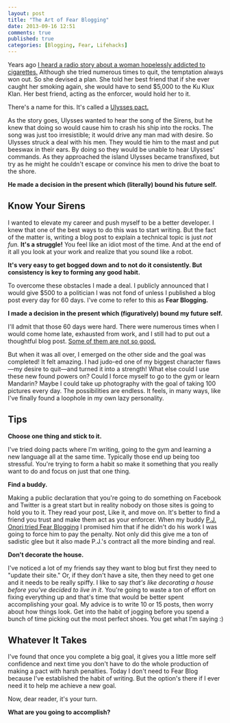 ```yaml
---
layout: post
title: "The Art of Fear Blogging"
date: 2013-09-16 12:51
comments: true
published: true
categories: [Blogging, Fear, Lifehacks]
---
```


Years ago [I heard a radio story about a woman hopelessly addicted to cigarettes.](http://www.radiolab.org/2011/mar/08/you-v-you/) Although she tried numerous times to quit, the temptation always won out. So she devised a plan. She told her best friend that if she ever caught her smoking again, she would have to send $5,000 to the Ku Klux Klan. Her best friend, acting as the enforcer, would hold her to it.

<!-- more -->

There's a name for this. It's called a [Ulysses pact.](http://en.wikipedia.org/wiki/Ulysses_pact)

As the story goes, Ulysses wanted to hear the song of the Sirens, but he knew that doing so would cause him to crash his ship into the rocks. The song was just too irresistible; it would drive any man mad with desire. So Ulysses struck a deal with his men. They would tie him to the mast and put beeswax in their ears. By doing so they would be unable to hear Ulysses' commands. As they approached the island Ulysses became transfixed, but try as he might he couldn't escape or convince his men to drive the boat to the shore.

**He made a decision in the present which (literally) bound his future self.**


## Know Your Sirens

I wanted to elevate my career and push myself to be a better developer. I knew that one of the best ways to do this was to start writing. But the fact of the matter is, writing a blog post to explain a technical topic is just *not fun.* **It's a struggle!** You feel like an idiot most of the time. And at the end of it all you look at your work and realize that you sound like a robot.

**It's very easy to get bogged down and to not do it consistently. But consistency is key to forming any good habit.**

To overcome these obstacles I made a deal. I publicly announced that I would give $500 to a politician I was not fond of unless I published a blog post every day for 60 days. I've come to refer to this as **Fear Blogging.**

**I made a decision in the present which (figuratively) bound my future self.**

I'll admit that those 60 days were hard. There were numerous times when I would come home late, exhausted from work, and I still had to put out a thoughtful blog post. [Some of them are not so good.](http://robdodson.me/blog/2012/06/23/failing-at-ruby/)

But when it was all over, I emerged on the other side and the goal was completed! It felt amazing. I had judo-ed one of my biggest character flaws—my desire to quit—and turned it into a strength! What else could I use these new found powers on? Could I force myself to go to the gym or learn Mandarin? Maybe I could take up photography with the goal of taking 100 pictures every day. The possibilities are endless. It feels, in many ways, like I've finally found a loophole in my own lazy personality.

## Tips

**Choose one thing and stick to it.**

I've tried doing pacts where I'm writing, going to the gym and learning a new language all at the same time. Typically those end up being too stressful. You're trying to form a habit so make it something that you really want to do and focus on just that one thing.

**Find a buddy.**

Making a public declaration that you're going to do something on Facebook and Twitter is a great start but in reality nobody on those sites is going to hold you to it. They read your post, Like it, and move on. It's better to find a friend you trust and make them act as your enforcer. When my buddy [P.J. Onori tried Fear Blogging](http://somerandomdude.com/2013/07/07/my-last-three-months-blogging-under-fear/) I promised him that if he didn't do his work I was going to force him to pay the penalty. Not only did this give me a ton of sadistic glee but it also made P.J.'s contract all the more binding and real.

**Don't decorate the house.**

I've noticed a lot of my friends say they want to blog but first they need to "update their site." Or, if they don't have a site, then they need to get one and it needs to be really spiffy. I like to say *that's like decorating a house before you've decided to live in it*. You're going to waste a ton of effort on fixing everything up and that's time that would be better spent accomplishing your goal. My advice is to write 10 or 15 posts, then worry about how things look. Get into the habit of jogging before you spend a bunch of time picking out the most perfect shoes. You get what I'm saying :)

## Whatever It Takes

I've found that once you complete a big goal, it gives you a little more self confidence and next time you don't have to do the whole production of making a pact with harsh penalties. Today I don't need to Fear Blog because I've established the habit of writing. But the option's there if I ever need it to help me achieve a new goal.

Now, dear reader, it's your turn.

**What are you going to accomplish?**